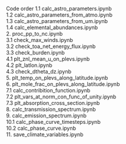 Code order
1.1  calc_astro_parameters.ipynb<br />
1.2  calc_astro_parameters_from_atmo.ipynb<br />
1.3  calc_astro_parameters_from_um.ipynb<br />
1.4  calc_elemental_abundances.ipynb<br />
2.   proc_pp_to_nc.ipynb<br />
3.1  check_max_winds.ipynb<br />
3.2  check_toa_net_energy_flux.ipynb<br />
3.3  check_burden.ipynb<br />
4.1  plt_znl_mean_u_on_plevs.ipynb<br />
4.2  plt_latlon.ipynb<br />
4.3  check_dtheta_dz.ipynb<br />
5.   plt_temp_on_plevs_along_latitude.ipynb<br />
6.   plt_mole_frac_on_plevs_along_latitude.ipynb<br />
7.1  calc_contribition_function.ipynb<br />
7.2  plt_vars_at_norm_con_func_of_unity.ipynb<br />
7.3  plt_absorption_cross_section.ipynb<br />
8.   calc_transmission_spectrum.ipynb<br />
9.   calc_emission_spectrum.ipynb<br />
10.1 calc_phase_curve_timesteps.ipynb<br />
10.2 calc_phase_curve.ipynb<br />
11.  save_climate_variables.ipynb<br />